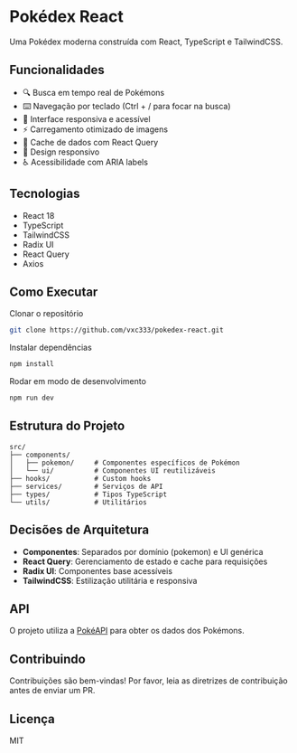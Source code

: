 # Pokédex React

Uma Pokédex moderna construída com React, TypeScript e TailwindCSS.

## Funcionalidades

- 🔍 Busca em tempo real de Pokémons
- ⌨️ Navegação por teclado (Ctrl + / para focar na busca)
- 🎨 Interface responsiva e acessível
- ⚡ Carregamento otimizado de imagens
- 🔄 Cache de dados com React Query
- 📱 Design responsivo
- ♿ Acessibilidade com ARIA labels

## Tecnologias

- React 18
- TypeScript
- TailwindCSS
- Radix UI
- React Query
- Axios

## Como Executar

Clonar o repositório

```bash
git clone https://github.com/vxc333/pokedex-react.git
```

Instalar dependências

```bash
npm install
```

Rodar em modo de desenvolvimento

```bash
npm run dev
```

## Estrutura do Projeto

```text
src/
├── components/
│   ├── pokemon/     # Componentes específicos de Pokémon
│   └── ui/          # Componentes UI reutilizáveis
├── hooks/           # Custom hooks
├── services/        # Serviços de API
├── types/           # Tipos TypeScript
└── utils/           # Utilitários
```

## Decisões de Arquitetura

- **Componentes**: Separados por domínio (pokemon) e UI genérica
- **React Query**: Gerenciamento de estado e cache para requisições
- **Radix UI**: Componentes base acessíveis
- **TailwindCSS**: Estilização utilitária e responsiva

## API

O projeto utiliza a [PokéAPI](https://pokeapi.co/) para obter os dados dos Pokémons.

## Contribuindo

Contribuições são bem-vindas! Por favor, leia as diretrizes de contribuição antes de enviar um PR.

## Licença

MIT
